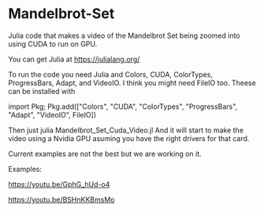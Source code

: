 # Mandelbrot-Set
Julia code that makes a video of the Mandelbrot Set being zoomed into using CUDA to run on GPU.

You can get Julia at https://julialang.org/

To run the code you need Julia and Colors, CUDA, ColorTypes, ProgressBars, Adapt, and VideoIO.
I think you might need FileIO too.
Theese can be installed with          
                                  
import Pkg; Pkg.add(["Colors", "CUDA", "ColorTypes", "ProgressBars", "Adapt", "VideoIO", FileIO])

Then just julia Mandelbrot_Set_Cuda_Video.jl
And it will start to make the video using a Nvidia GPU asuming you have the right drivers for that card.

Current examples are not the best but we are working on it.

Examples:

  https://youtu.be/GphG_hUd-o4
  
  https://youtu.be/BSHnKKBmsMo
